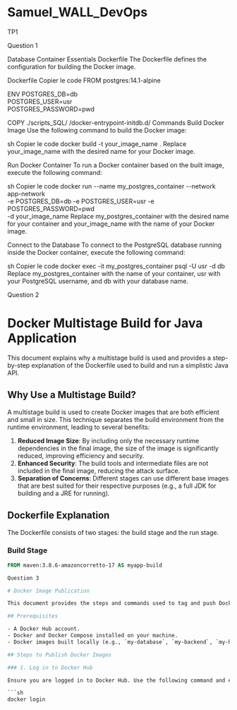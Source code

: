 # Samuel_WALL_DevOps
TP1

Question 1

Database Container Essentials
Dockerfile
The Dockerfile defines the configuration for building the Docker image.

Dockerfile
Copier le code
FROM postgres:14.1-alpine

ENV POSTGRES_DB=db \
    POSTGRES_USER=usr \
    POSTGRES_PASSWORD=pwd

COPY ./scripts_SQL/ /docker-entrypoint-initdb.d/
Commands
Build Docker Image
Use the following command to build the Docker image:

sh
Copier le code
docker build -t your_image_name .
Replace your_image_name with the desired name for your Docker image.

Run Docker Container
To run a Docker container based on the built image, execute the following command:

sh
Copier le code
docker run --name my_postgres_container --network app-network \
-e POSTGRES_DB=db -e POSTGRES_USER=usr -e POSTGRES_PASSWORD=pwd \
-d your_image_name
Replace my_postgres_container with the desired name for your container and your_image_name with the name of your Docker image.

Connect to the Database
To connect to the PostgreSQL database running inside the Docker container, execute the following command:

sh
Copier le code
docker exec -it my_postgres_container psql -U usr -d db
Replace my_postgres_container with the name of your container, usr with your PostgreSQL username, and db with your database name.


 Question 2

# Docker Multistage Build for Java Application

This document explains why a multistage build is used and provides a step-by-step explanation of the Dockerfile used to build and run a simplistic Java API.

## Why Use a Multistage Build?

A multistage build is used to create Docker images that are both efficient and small in size. This technique separates the build environment from the runtime environment, leading to several benefits:

1. **Reduced Image Size**: By including only the necessary runtime dependencies in the final image, the size of the image is significantly reduced, improving efficiency and security.
2. **Enhanced Security**: The build tools and intermediate files are not included in the final image, reducing the attack surface.
3. **Separation of Concerns**: Different stages can use different base images that are best suited for their respective purposes (e.g., a full JDK for building and a JRE for running).

## Dockerfile Explanation

The Dockerfile consists of two stages: the build stage and the run stage.

### Build Stage

```dockerfile
FROM maven:3.8.6-amazoncorretto-17 AS myapp-build

Question 3

# Docker Image Publication

This document provides the steps and commands used to tag and push Docker images to Docker Hub. It also lists the published images available in the Docker Hub repository.

## Prerequisites

- A Docker Hub account.
- Docker and Docker Compose installed on your machine.
- Docker images built locally (e.g., `my-database`, `my-backend`, `my-http-server`).

## Steps to Publish Docker Images

### 1. Log in to Docker Hub

Ensure you are logged in to Docker Hub. Use the following command and enter your Docker Hub username and password when prompted:

```sh
docker login